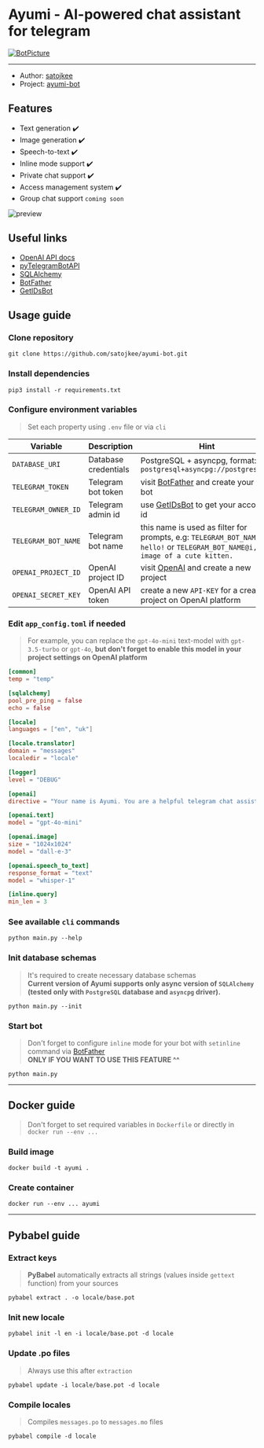 # Ayumi - AI-powered chat assistant for telegram

[![BotPicture](https://i.imgur.com/dh6PRx9.png)](https://t.me/myAyumi_bot)

---

* Author: [satojkee](https://github.com/satojkee/)
* Project: [ayumi-bot](https://github.com/satojkee/ayumi-bot/)


## Features

- Text generation ✔️
- Image generation ✔️
- Speech-to-text ✔️
- Inline mode support ✔️
- Private chat support ✔️
- Access management system ✔️
- Group chat support `coming soon`

<img alt="preview" src="https://media4.giphy.com/media/v1.Y2lkPTc5MGI3NjExb282OXY5eHI2Z25kOXRzY2RneWI4amszeTV3cHY2anlqN3dib3FkdyZlcD12MV9pbnRlcm5hbF9naWZfYnlfaWQmY3Q9Zw/VmfOoHbB3rzhHpvsRe/giphy.gif" />


## Useful links

* [OpenAI API docs](https://platform.openai.com/docs/overview)
* [pyTelegramBotAPI](https://pytba.readthedocs.io/en/latest/)
* [SQLAlchemy](https://www.sqlalchemy.org/)
* [BotFather](https://telegram.me/BotFather)
* [GetIDsBot](https://t.me/getidsbot)


## Usage guide

### Clone repository

```shell
git clone https://github.com/satojkee/ayumi-bot.git
```


### Install dependencies

```shell
pip3 install -r requirements.txt
```


### Configure environment variables
> Set each property using `.env` file or via `cli`

| Variable                  | Description             | Hint                                                                                                                        |
|---------------------------|-------------------------|-----------------------------------------------------------------------------------------------------------------------------|
| `DATABASE_URI`            | Database credentials    | PostgreSQL + asyncpg, format: `postgresql+asyncpg://postgres:...`                                                           |
| `TELEGRAM_TOKEN`          | Telegram bot token      | visit [BotFather](https://t.me/BotFather) and create your own bot                                                           |
| `TELEGRAM_OWNER_ID`       | Telegram admin id       | use [GetIDsBot](https://t.me/getidsbot) to get your account id                                                              |
| `TELEGRAM_BOT_NAME`       | Telegram bot name       | this name is used as filter for prompts, e.g: `TELEGRAM_BOT_NAME, hello!` or `TELEGRAM_BOT_NAME@i, image of a cute kitten.` |
| `OPENAI_PROJECT_ID`       | OpenAI project ID       | visit [OpenAI](https://platform.openai.com/settings/organization/projects) and create a new project                         |
| `OPENAI_SECRET_KEY`       | OpenAI API token        | create a new `API-KEY` for a created project on OpenAI platform                                                             |



### Edit `app_config.toml` if needed
> For example, you can replace the `gpt-4o-mini` text-model with `gpt-3.5-turbo` or `gpt-4o`, **but don't forget to enable this model in your project settings on OpenAI platform**

```toml
[common]
temp = "temp"

[sqlalchemy]
pool_pre_ping = false
echo = false

[locale]
languages = ["en", "uk"]

[locale.translator]
domain = "messages"
localedir = "locale"

[logger]
level = "DEBUG"

[openai]
directive = "Your name is Ayumi. You are a helpful telegram chat assistant. Act like a human. Respond in language you are asked."

[openai.text]
model = "gpt-4o-mini"

[openai.image]
size = "1024x1024"
model = "dall-e-3"

[openai.speech_to_text]
response_format = "text"
model = "whisper-1"

[inline.query]
min_len = 3
```


### See available `cli` commands
```shell
python main.py --help
```


### Init database schemas
> It's required to create necessary database schemas \
> **Current version of Ayumi supports only async version of `SQLAlchemy` (tested only with `PostgreSQL` database and `asyncpg` driver).**

```shell
python main.py --init
```


### Start bot
> Don't forget to configure `inline` mode for your bot with `setinline` command via [BotFather](https://t.me/BotFather) \
> **ONLY IF YOU WANT TO USE THIS FEATURE ^^**

```shell
python main.py
```


---


## Docker guide
> Don't forget to set required variables in `Dockerfile` or directly in `docker run --env ...`

### Build image

```shell
docker build -t ayumi .
```

### Create container
```shell
docker run --env ... ayumi
```


---


## Pybabel guide

### Extract keys
> <b>PyBabel</b> automatically extracts all strings (values inside `gettext` function) from your sources

```shell
pybabel extract . -o locale/base.pot
```


### Init new locale

```shell
pybabel init -l en -i locale/base.pot -d locale
```


### Update .po files
> Always use this after `extraction`

```shell
pybabel update -i locale/base.pot -d locale
```


### Compile locales
> Compiles `messages.po` to `messages.mo` files

```shell
pybabel compile -d locale
```
